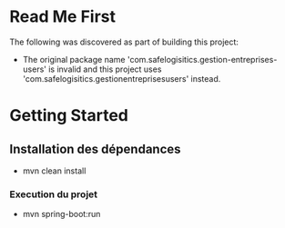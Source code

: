 # Read Me First
The following was discovered as part of building this project:

* The original package name 'com.safelogisitics.gestion-entreprises-users' is invalid and this project uses 'com.safelogisitics.gestionentreprisesusers' instead.

# Getting Started

## Installation des dépendances
 * mvn clean install
### Execution du projet
 * mvn spring-boot:run